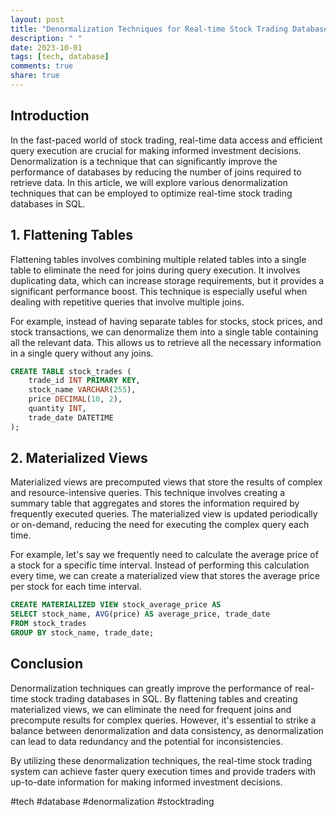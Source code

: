 ```yaml
---
layout: post
title: "Denormalization Techniques for Real-time Stock Trading Databases in SQL"
description: " "
date: 2023-10-01
tags: [tech, database]
comments: true
share: true
---
```


## Introduction

In the fast-paced world of stock trading, real-time data access and efficient query execution are crucial for making informed investment decisions. Denormalization is a technique that can significantly improve the performance of databases by reducing the number of joins required to retrieve data. In this article, we will explore various denormalization techniques that can be employed to optimize real-time stock trading databases in SQL.

## 1. Flattening Tables

Flattening tables involves combining multiple related tables into a single table to eliminate the need for joins during query execution. It involves duplicating data, which can increase storage requirements, but it provides a significant performance boost. This technique is especially useful when dealing with repetitive queries that involve multiple joins.

For example, instead of having separate tables for stocks, stock prices, and stock transactions, we can denormalize them into a single table containing all the relevant data. This allows us to retrieve all the necessary information in a single query without any joins.

```sql
CREATE TABLE stock_trades (
    trade_id INT PRIMARY KEY,
    stock_name VARCHAR(255),
    price DECIMAL(10, 2),
    quantity INT,
    trade_date DATETIME
);
```

## 2. Materialized Views

Materialized views are precomputed views that store the results of complex and resource-intensive queries. This technique involves creating a summary table that aggregates and stores the information required by frequently executed queries. The materialized view is updated periodically or on-demand, reducing the need for executing the complex query each time.

For example, let's say we frequently need to calculate the average price of a stock for a specific time interval. Instead of performing this calculation every time, we can create a materialized view that stores the average price per stock for each time interval.

```sql
CREATE MATERIALIZED VIEW stock_average_price AS
SELECT stock_name, AVG(price) AS average_price, trade_date
FROM stock_trades
GROUP BY stock_name, trade_date;
```

## Conclusion

Denormalization techniques can greatly improve the performance of real-time stock trading databases in SQL. By flattening tables and creating materialized views, we can eliminate the need for frequent joins and precompute results for complex queries. However, it's essential to strike a balance between denormalization and data consistency, as denormalization can lead to data redundancy and the potential for inconsistencies.

By utilizing these denormalization techniques, the real-time stock trading system can achieve faster query execution times and provide traders with up-to-date information for making informed investment decisions.

#tech #database #denormalization #stocktrading
